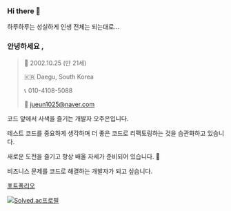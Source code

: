 ### Hi there 👋
하루하루는 성실하게 인생 전체는 되는대로...   
### 안녕하세요 ,

> 🎂  2002.10.25 (만 21세)
> 
> 
> 🇰🇷  Daegu, South Korea
> 
> 📞  010-4108-5088
> 
> 📧  jueun1025@naver.com
> 

코드 앞에서 사색을 즐기는 개발자 오주은입니다. 

테스트 코드를 중요하게 생각하며 더 좋은 코드로 리팩토링하는 것을 습관화하고 있습니다.

새로운 도전을 즐기고 항상 배울 자세가 준비되어 있습니다. 🙂

비즈니스 문제를 코드로 해결하는 개발자가 되고 싶습니다.

[포트폴리오](http://veil-flute-dae.notion.site/a845b03e1085401fb3a971d515b275fc?pvs=74)

<!--
**zoouniak/zoouniak** is a ✨ _special_ ✨ repository because its `README.md` (this file) appears on your GitHub profile.

Here are some ideas to get you started:

- 🔭 I’m currently working on ...
- 🌱 I’m currently learning ...
- 👯 I’m looking to collaborate on ...
- 🤔 I’m looking for help with ...
- 💬 Ask me about ...
- 📫 How to reach me: ...
- 😄 Pronouns: ...
- ⚡ Fun fact: ...
-->

[![Solved.ac프로필](http://mazassumnida.wtf/api/generate_badge?boj=jueun1025)](https://solved.ac/jueun1025)

